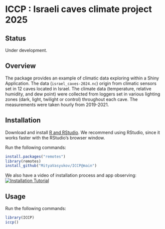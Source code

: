 
<!-- README.md is generated from README.Rmd. Please edit that file -->

# ICCP : Israeli caves climate project 2025

## Status

Under development.

## Overview

The package provides an example of climatic data exploring within a
Shiny Application. The data (`israel_caves-2024.nc`) origin from
climatic sensors set in 12 caves located in Israel. The climate data
(temperature, relative humidity, and dew point) were collected from
loggers set in various lighting zones (dark, light, twilight or control)
throughout each cave. The measurements were taken hourly from 2019-2021.

## Installation

Download and install [R and
RStudio](https://posit.co/download/rstudio-desktop). We recommend using
RStudio, since it works faster with the RStudio’s browser window.

Run the following commands:

``` r
install.packages("remotes")
library(remotes)
install_github("MityaVasyukov/ICCP@main")
```

We also have a video of installation process and app observing:
[![Installation
Tutorial](https://img.youtube.com/vi/F7H83Bj_1E8/0.jpg)](https://youtu.be/F7H83Bj_1E8 "Watch on YouTube")

## Usage

Run the following commands:

``` r
library(ICCP)
iccp()
```
